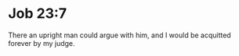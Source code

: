 # Job 23:7

There an upright man could argue with him, and I would be acquitted forever by my judge.

